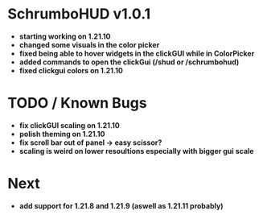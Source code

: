 # SchrumboHUD v1.0.1
- **starting working on 1.21.10**
- **changed some visuals in the color picker**
- **fixed being able to hover widgets in the clickGUI while in ColorPicker**
- **added commands to open the clickGui (/shud or /schrumbohud)**
- **fixed clickgui colors on 1.21.10**

# TODO / Known Bugs
- **fix clickGUI scaling on 1.21.10**
- **polish theming on 1.21.10**
- **fix scroll bar out of panel -> easy scissor?**
- **scaling is weird on lower resoultions especially with bigger gui scale**

# Next
- **add support for 1.21.8 and 1.21.9 (aswell as 1.21.11 probably)**
